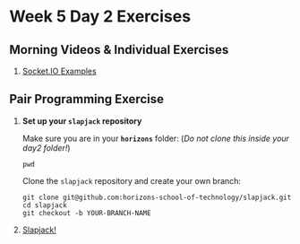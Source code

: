 # Week 5 Day 2 Exercises

## Morning Videos & Individual Exercises
1. [Socket.IO Examples](./examples/README.md)

## Pair Programming Exercise

1. **Set up your `slapjack` repository**

    Make sure you are in your **`horizons`** folder: (*Do not clone this inside your day2 folder!*)

    ```
    pwd
    ```

    Clone the `slapjack` repository and create your own branch:

    ```
    git clone git@github.com:horizons-school-of-technology/slapjack.git
    cd slapjack
    git checkout -b YOUR-BRANCH-NAME
    ```

1. [Slapjack!](https://github.com/horizons-school-of-technology/slapjack)
